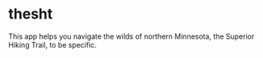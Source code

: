 # thesht

This app helps you navigate the wilds of northern Minnesota, the Superior Hiking Trail, to be specific.